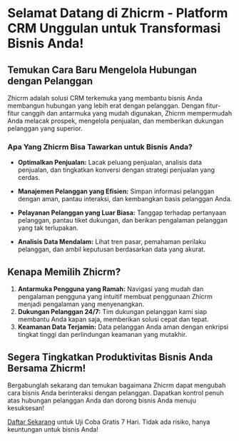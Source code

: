 # Selamat Datang di Zhicrm - Platform CRM Unggulan untuk Transformasi Bisnis Anda!

## Temukan Cara Baru Mengelola Hubungan dengan Pelanggan
Zhicrm adalah solusi CRM terkemuka yang membantu bisnis Anda membangun hubungan yang lebih erat dengan pelanggan. Dengan fitur-fitur canggih dan antarmuka yang mudah digunakan, Zhicrm mempermudah Anda melacak prospek, mengelola penjualan, dan memberikan dukungan pelanggan yang superior.

### Apa Yang Zhicrm Bisa Tawarkan untuk Bisnis Anda?
- **Optimalkan Penjualan:** Lacak peluang penjualan, analisis data penjualan, dan tingkatkan konversi dengan strategi penjualan yang cerdas.
  
- **Manajemen Pelanggan yang Efisien:** Simpan informasi pelanggan dengan aman, pantau interaksi, dan kembangkan basis pelanggan Anda.
  
- **Pelayanan Pelanggan yang Luar Biasa:** Tanggap terhadap pertanyaan pelanggan, pantau tiket dukungan, dan berikan pengalaman pelanggan yang tak terlupakan.
  
- **Analisis Data Mendalam:** Lihat tren pasar, pemahaman perilaku pelanggan, dan ambil keputusan berdasarkan data yang akurat.

## Kenapa Memilih Zhicrm?
1. **Antarmuka Pengguna yang Ramah:** Navigasi yang mudah dan pengalaman pengguna yang intuitif membuat penggunaan Zhicrm menjadi pengalaman yang menyenangkan.
2. **Dukungan Pelanggan 24/7:** Tim dukungan pelanggan kami siap membantu Anda kapan saja, memberikan solusi cepat dan tepat.
3. **Keamanan Data Terjamin:** Data pelanggan Anda aman dengan enkripsi tingkat tinggi dan perlindungan keamanan yang mutakhir.

## Segera Tingkatkan Produktivitas Bisnis Anda Bersama Zhicrm!
Bergabunglah sekarang dan temukan bagaimana Zhicrm dapat mengubah cara bisnis Anda berinteraksi dengan pelanggan. Dapatkan kontrol penuh atas hubungan pelanggan Anda dan dorong bisnis Anda menuju kesuksesan!

[Daftar Sekarang](#) untuk Uji Coba Gratis 7 Hari. Tidak ada risiko, hanya keuntungan untuk bisnis Anda!
